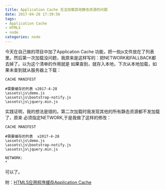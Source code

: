 ```yaml
---
title: Application Cache 无法加载其他静态资源的问题
date: 2017-04-28 17:39:56
tags:
- Application Cache
- HTML5
- node
categories: node
---
```


今天在自己做的项目中加了Application Cache 功能，把一些js文件放在了列表里。然后第一次加载没问题，我原来是这样写的：把NETWORK和FALLBACK都去掉了。以为这个清单的作用就是 如果查到，就存入本地，下次从本地加载，如果未查到就从服务器上下载：
<!--more-->
```
CACHE MANIFEST

#需要缓存的列表 v2017-4-28
\assets\js\demo.js
\assets\js\bootstrap-notify.js
\assets\js\jquery.min.js
```
实践证明，我的想法是错的。第二次加载时我发现其他的所有静态资源都不发加载了，原来 必须指定NETWORK,于是我做了这样的修改：
```
CACHE MANIFEST

#需要缓存的列表  v2017-4-28
\assets\js\demo.js
\assets\js\bootstrap-notify.js
\assets\js\jquery.min.js

NETWORK:
*
```

可以了。

附：[HTML5应用程序缓存Application Cache](http://www.cnblogs.com/yexiaochai/p/4271834.html)